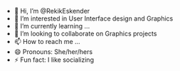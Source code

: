 - 👋 Hi, I’m @RekikEskender
- 👀 I’m interested in User Interface design and Graphics
- 🌱 I’m currently learning ...
- 💞️ I’m looking to collaborate on Graphics projects
- 📫 How to reach me ...
- 😄 Pronouns: She/her/hers
- ⚡ Fun fact: I like socializing

<!---
RekikEskender/RekikEskender is a ✨ special ✨ repository because its `README.md` (this file) appears on your GitHub profile.
You can click the Preview link to take a look at your changes.
--->
